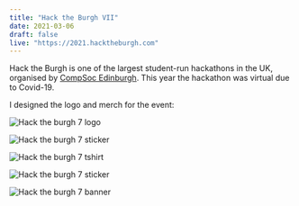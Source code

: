 ```yaml
---
title: "Hack the Burgh VII"
date: 2021-03-06
draft: false
live: "https://2021.hacktheburgh.com"
---
```


Hack the Burgh is one of the largest student-run hackathons in the UK, organised by [CompSoc Edinburgh](https://comp-soc.com). This year the hackathon was virtual due to Covid-19.

I designed the logo and merch for the event:

![Hack the burgh 7 logo](/hack-the-burgh/logo-2021.png)

![Hack the burgh 7 sticker](/hack-the-burgh/sticker-2021.png)

![Hack the burgh 7 tshirt](/hack-the-burgh/tshirt-2021.png)

![Hack the burgh 7 sticker](/hack-the-burgh/sticker-2-2021.png)

![Hack the burgh 7 banner](/hack-the-burgh/banner-2021.png)
